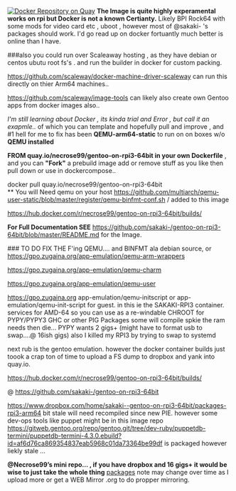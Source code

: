 [![Docker Repository on Quay](https://quay.io/repository/necrose99/gentoo-on-rpi3-64bit/status "Docker Repository on Quay")](https://quay.io/repository/necrose99/gentoo-on-rpi3-64bit)
 **The Image is quite highly experamental works on rpi but Docker is not a known Certianty.** 
 Likely BPI Rock64 with some mods for video card etc , uboot , however most of @sakaki- 's packages should work. 
 I'd go read up on docker fortuantly much better is online than I have. 
 
###also you could run over Scaleaway hosting , as they have debian or centos ubutu root fs's .  and run the builder in docker for custom packing. 

https://github.com/scaleway/docker-machine-driver-scaleway  can run this directly on thier Arm64 machines.. 

https://github.com/scaleway/image-tools  can likely also create own Gentoo apps from docker images also.. 
 
 *I'm still learning about Docker , its kinda trial and Error , but call it an exapmle..*  of which you can template and hopefully pull and improve , and #1 hell for me to fix has been **QEMU-arm64-static** to run on on boxes w/o **QEMU installed**  
 
 **FROM quay.io/necrose99/gentoo-on-rpi3-64bit  in your own Dockerfile** , and you can **"Fork"** a prebuild image add or remove stuff as you like then pull down or use in dockercompose.. 
 
docker pull quay.io/necrose99/gentoo-on-rpi3-64bit  
** You will Need qemu on your host 
https://github.com/multiarch/qemu-user-static/blob/master/register/qemu-binfmt-conf.sh /  added to this image 


https://hub.docker.com/r/necrose99/gentoo-on-rpi3-64bit/builds/

**For Full Documentation SEE**
https://github.com/sakaki-/gentoo-on-rpi3-64bit/blob/master/README.md for the
Image.

\#\#\# TO DO FIX THE F'ing QEMU.... and BINFMT ala debian source, or
https://gpo.zugaina.org/app-emulation/qemu-arm-wrappers

https://gpo.zugaina.org/app-emulation/qemu-charm

https://gpo.zugaina.org/app-emulation/qemu-user

https://gpo.zugaina.org app-emulation/qemu-initscript or
app-emulation/qemu-init-script for guest. in this ie the SAKAKI-RPI3 container.
services for AMD-64 so you can use as a re-windable CHROOT for PYPY/PYPY3 GHC or
other PIG Packages some will compile spkie the ram needs then die... PYPY wants
2 gigs+ (might have to format usb to swap....\@ 16ish gigs) also I killed my RPI3 by trying to swap to systemd


next rub is the gentoo emulation. however the docker container builds just toook
a crap ton of time to upload a FS dump to dropbox and yank into quay.io.

https://hub.docker.com/r/necrose99/gentoo-on-rpi3-64bit/builds/

\@ <https://github.com/sakaki-/gentoo-on-rpi3-64bit>

<https://www.dropbox.com/home/sakaki--gentoo-on-rpi3-64bit/packages-rpi3-arm64>  bit stale will need recompiled since new PIE.
however some dev-ops tools like puppet might be in this image repo https://gitweb.gentoo.org/repo/gentoo.git/tree/dev-ruby/puppetdb-termini/puppetdb-termini-4.3.0.ebuild?id=af6d76ca869354837eab5968c01da73364be99df  is packaged however liekly stale ... 

**\@Necrose99’s mini repo… , if you have dropbox and 16 gigs+ it would be wise
to just take the whole thing**
[packages](https://www.dropbox.com/home/sakaki--gentoo-on-rpi3-64bit?preview=Packages.txt)
note may change over time as I upload more or get a WEB Mirror .org to do
propper mirroring.
                                                                                                                                                                                                                                                            


